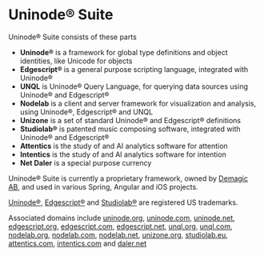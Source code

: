 # Uninode® Suite

Uninode® Suite consists of these parts
* **Uninode®** is a framework for global type definitions and object identities, like Unicode for objects
* **Edgescript®** is a general purpose scripting language, integrated with Uninode®
* **UNQL** is Uninode® Query Language, for querying data sources using Uninode® and Edgescript®
* **Nodelab** is a client and server framework for visualization and analysis, using Uninode®, Edgescript® and UNQL
* **Unizone** is a set of standard Uninode® and Edgescript® definitions
* **Studiolab®** is patented music composing software, integrated with Uninode® and Edgescript®
* **Attentics** is the study of and AI analytics software for attention
* **Intentics** is the study of and AI analytics software for intention
* **Net Daler** is a special purpose currency

Uninode® Suite is currently a proprietary framework, owned by 
<a href="http://www.demagic.com" target="_blank">Demagic AB</a>, and used in various 
Spring, Angular and iOS projects.

<a href="https://trademarks.justia.com/780/37/uninode-78037205.html" target="_blank">Uninode®</a>,
<a href="https://trademarks.justia.com/858/04/edgescript-85804038.html" target="_blank">Edgescript®</a> and
<a href="https://trademarks.justia.com/783/92/studiolab-78392947.html" target="_blank">Studiolab®</a> 
are registered US trademarks.

Associated domains include
<a href="https://uninode.org" target="_blank">uninode.org</a>,
<a href="https://uninode.com" target="_blank">uninode.com</a>,
<a href="https://uninode.net" target="_blank">uninode.net</a>,
<a href="https://edgescript.org" target="_blank">edgescript.org</a>,
<a href="https://edgescript.com" target="_blank">edgescript.com</a>,
<a href="https://edgescript.net" target="_blank">edgescript.net</a>,
<a href="https://unql.org" target="_blank">unql.org</a>,
<a href="https://unql.com" target="_blank">unql.com</a>,
<a href="https://nodelab.org" target="_blank">nodelab.org</a>,
<a href="https://nodelab.com" target="_blank">nodelab.com</a>,
<a href="https://nodelab.net" target="_blank">nodelab.net</a>,
<a href="https://unizone.org" target="_blank">unizone.org</a>,
<a href="https://studiolab.eu" target="_blank">studiolab.eu</a>,
<a href="https://attentics.com" target="_blank">attentics.com</a>,
<a href="https://intentics.com" target="_blank">intentics.com</a> and
<a href="https://www.daler.net" target="_blank">daler.net</a>
